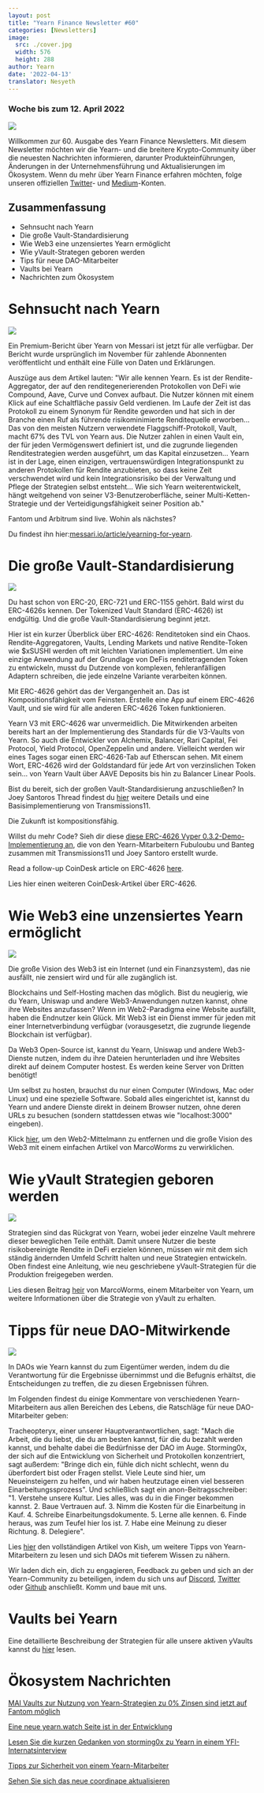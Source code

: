 ```yaml
---
layout: post
title: "Yearn Finance Newsletter #60"
categories: [Newsletters]
image:
  src: ./cover.jpg
  width: 576
  height: 288
author: Yearn
date: '2022-04-13'
translator: Nesyeth
---
```


### Woche bis zum 12. April 2022

![](./image1.jpg?w=900&h=453)

Willkommen zur 60. Ausgabe des Yearn Finance Newsletters. Mit diesem Newsletter möchten wir die Yearn- und die breitere Krypto-Community über die neuesten Nachrichten informieren, darunter Produkteinführungen, Änderungen in der Unternehmensführung und Aktualisierungen im Ökosystem. Wenn du mehr über Yearn Finance erfahren möchten, folge unseren offiziellen [Twitter](https://twitter.com/iearnfinance)- und [Medium](https://medium.com/iearn)-Konten.

## Zusammenfassung

- Sehnsucht nach Yearn
- Die große Vault-Standardisierung
- Wie Web3 eine unzensiertes Yearn ermöglicht
- Wie yVault-Strategen geboren werden
- Tips für neue DAO-Mitarbeiter
- Vaults bei Yearn
- Nachrichten zum Ökosystem

# Sehnsucht nach Yearn

![](./image2.jpg?w=1000&h=563)

Ein Premium-Bericht über Yearn von Messari ist jetzt für alle verfügbar. Der Bericht wurde ursprünglich im November für zahlende Abonnenten veröffentlicht und enthält eine Fülle von Daten und Erklärungen.

Auszüge aus dem Artikel lauten: "Wir alle kennen Yearn. Es ist der Rendite-Aggregator, der auf den renditegenerierenden Protokollen von DeFi wie Compound, Aave, Curve und Convex aufbaut. Die Nutzer können mit einem Klick auf eine Schaltfläche passiv Geld verdienen. Im Laufe der Zeit ist das Protokoll zu einem Synonym für Rendite geworden und hat sich in der Branche einen Ruf als führende risikominimierte Renditequelle erworben... Das von den meisten Nutzern verwendete Flaggschiff-Protokoll, Vault, macht 67% des TVL von Yearn aus. Die Nutzer zahlen in einen Vault ein, der für jeden Vermögenswert definiert ist, und die zugrunde liegenden Renditestrategien werden ausgeführt, um das Kapital einzusetzen... Yearn ist in der Lage, einen einzigen, vertrauenswürdigen Integrationspunkt zu anderen Protokollen für Rendite anzubieten, so dass keine Zeit verschwendet wird und kein Integrationsrisiko bei der Verwaltung und Pflege der Strategien selbst entsteht... Wie sich Yearn weiterentwickelt, hängt weitgehend von seiner V3-Benutzeroberfläche, seiner Multi-Ketten-Strategie und der Verteidigungsfähigkeit seiner Position ab."

Fantom und Arbitrum sind live. Wohin als nächstes?

Du findest ihn hier:[messari.io/article/yearning-for-yearn](messari.io/article/yearning-for-yearn).

# Die große Vault-Standardisierung

![](./image3.jpg?w=900&h=577)

Du hast schon von ERC-20, ERC-721 und ERC-1155 gehört. Bald wirst du ERC-4626s kennen. Der Tokenized Vault Standard (ERC-4626) ist endgültig. Und die große Vault-Standardisierung beginnt jetzt.

Hier ist ein kurzer Überblick über ERC-4626: Renditetoken sind ein Chaos. Rendite-Aggregatoren, Vaults, Lending Markets und native Rendite-Token wie $xSUSHI werden oft mit leichten Variationen implementiert. Um eine einzige Anwendung auf der Grundlage von DeFis renditetragenden Token zu entwickeln, musst du Dutzende von komplexen, fehleranfälligen Adaptern schreiben, die jede einzelne Variante verarbeiten können.

Mit ERC-4626 gehört das der Vergangenheit an. Das ist Kompositionsfähigkeit vom Feinsten. Erstelle eine App auf einem ERC-4626 Vault, und sie wird für alle anderen ERC-4626 Token funktionieren.

Yearn V3 mit ERC-4626 war unvermeidlich. Die Mitwirkenden arbeiten bereits hart an der Implementierung des Standards für die V3-Vaults von Yearn. So auch die Entwickler von Alchemix, Balancer, Rari Capital, Fei Protocol, Yield Protocol, OpenZeppelin und andere. Vielleicht werden wir eines Tages sogar einen ERC-4626-Tab auf Etherscan sehen. Mit einem Wort, ERC-4626 wird der Goldstandard für jede Art von verzinslichen Token sein... von Yearn Vault über AAVE Deposits bis hin zu Balancer Linear Pools.

Bist du bereit, sich der großen Vault-Standardisierung anzuschließen? In Joey Santoros Thread findest du [hier](https://twitter.com/joey__santoro/status/1504603906726240258) weitere Details und eine Basisimplementierung von Transmissions11.

Die Zukunft ist kompositionsfähig.

Willst du mehr Code? Sieh dir diese [diese ERC-4626 Vyper 0.3.2-Demo-Implementierung an](https://github.com/fubuloubu/ERC4626), die von den Yearn-Mitarbeitern Fubuloubu und Banteg zusammen mit Transmissions11 und Joey Santoro erstellt wurde.

Read a follow-up CoinDesk article on ERC-4626 [here](https://www.coindesk.com/layer2/2022/04/08/defi-giant-yearn-leads-the-way-on-erc-4626-token-standard-adoption/).

Lies hier einen weiteren CoinDesk-Artikel über ERC-4626.

# Wie Web3 eine unzensiertes Yearn ermöglicht

![](./image4.jpg?w=900&h=451)

Die große Vision des Web3 ist ein Internet (und ein Finanzsystem), das nie ausfällt, nie zensiert wird und für alle zugänglich ist.

Blockchains und Self-Hosting machen das möglich. Bist du neugierig, wie du Yearn, Uniswap und andere Web3-Anwendungen nutzen kannst, ohne ihre Websites anzufassen? Wenn im Web2-Paradigma eine Website ausfällt, haben die Endnutzer kein Glück. Mit Web3 ist ein Dienst immer für jeden mit einer Internetverbindung verfügbar (vorausgesetzt, die zugrunde liegende Blockchain ist verfügbar).

Da Web3 Open-Source ist, kannst du Yearn, Uniswap und andere Web3-Dienste nutzen, indem du ihre Dateien herunterladen und ihre Websites direkt auf deinem Computer hostest. Es werden keine Server von Dritten benötigt!

Um selbst zu hosten, brauchst du nur einen Computer (Windows, Mac oder Linux) und eine spezielle Software. Sobald alles eingerichtet ist, kannst du Yearn und andere Dienste direkt in deinem Browser nutzen, ohne deren URLs zu besuchen (sondern stattdessen etwas wie "localhost:3000" eingeben).

Klick [hier](https://medium.com/iearn/self-hosting-web3-services-299306b706ee), um den Web2-Mittelmann zu entfernen und die große Vision des Web3 mit einem einfachen Artikel von MarcoWorms zu verwirklichen.

# Wie yVault Strategien geboren werden

![](./image5.jpg?w=900&h=650)

Strategien sind das Rückgrat von Yearn, wobei jeder einzelne Vault mehrere dieser beweglichen Teile enthält. Damit unsere Nutzer die beste risikobereinigte Rendite in DeFi erzielen können, müssen wir mit dem sich ständig ändernden Umfeld Schritt halten und neue Strategien entwickeln. Oben findest eine Anleitung, wie neu geschriebene yVault-Strategien für die Produktion freigegeben werden.

Lies diesen Beitrag [heir](https://medium.com/iearn/how-new-yearn-vault-strategies-are-endorsed-8c0e0870790d) von MarcoWorms, einem Mitarbeiter von Yearn, um weitere Informationen über die Strategie von yVault zu erhalten.

# Tipps für neue DAO-Mitwirkende

![](./image6.jpg?w=900&h=473)

In DAOs wie Yearn kannst du zum Eigentümer werden, indem du die Verantwortung für die Ergebnisse übernimmst und die Befugnis erhältst, die Entscheidungen zu treffen, die zu diesen Ergebnissen führen.

Im Folgenden findest du einige Kommentare von verschiedenen Yearn-Mitarbeitern aus allen Bereichen des Lebens, die Ratschläge für neue DAO-Mitarbeiter geben:

Tracheopteryx, einer unserer Hauptverantwortlichen, sagt: "Mach die Arbeit, die du liebst, die du am besten kannst, für die du bezahlt werden kannst, und behalte dabei die Bedürfnisse der DAO im Auge. Storming0x, der sich auf die Entwicklung von Sicherheit und Protokollen konzentriert, sagt außerdem: "Bringe dich ein, fühle dich nicht schlecht, wenn du überfordert bist oder Fragen stellst. Viele Leute sind hier, um Neueinsteigern zu helfen, und wir haben heutzutage einen viel besseren Einarbeitungssprozess". Und schließlich sagt ein anon-Beitragsschreiber: "1. Verstehe unsere Kultur. Lies alles, was du in die Finger bekommen kannst. 2. Baue Vertrauen auf. 3. Nimm die Kosten für die Einarbeitung in Kauf. 4. Schreibe Einarbeitungsdokumente. 5. Lerne alle kennen. 6. Finde heraus, was zum Teufel hier los ist. 7. Habe eine Meinung zu dieser Richtung. 8. Delegiere".

Lies [hier](https://medium.com/iearn/tips-for-new-contributors-4e978d6b73d) den vollständigen Artikel von Kish, um weitere Tipps von Yearn-Mitarbeitern zu lesen und sich DAOs mit tieferem Wissen zu nähern.

Wir laden dich ein, dich zu engagieren, Feedback zu geben und sich an der Yearn-Community zu beteiligen, indem du sich uns auf [Discord](https://discord.gg/8rF374XkXy), [Twitter](http://twitter.com/iearnfinance) oder [Github](http://github.com/yearn) anschließt. Komm und baue mit uns.

# Vaults bei Yearn 

Eine detaillierte Beschreibung der Strategien für alle unsere aktiven yVaults kannst du [hier](https://medium.com/yearn-state-of-the-vaults/the-vaults-at-yearn-9237905ffed3) lesen.

# Ökosystem Nachrichten

[MAI Vaults zur Nutzung von Yearn-Strategien zu 0% Zinsen sind jetzt auf Fantom möglich ](https://twitter.com/QiDaoProtocol/status/1511787974383521805)

[Eine neue yearn.watch Seite ist in der Entwicklung](https://watch.major.tax/)

[Lesen Sie die kurzen Gedanken von storming0x zu Yearn in einem YFI-Internatsinterview](https://twitter.com/YFI_interns/status/1510244675671793670?s=20&t=27yxNtksWs-le96KTQVXrw)

[Tipps zur Sicherheit von einem Yearn-Mitarbeiter](https://twitter.com/storming0x/status/1509769575021178886)

[Sehen Sie sich das neue coordinape aktualisieren](https://twitter.com/coordinape/status/1512247042806005763)
